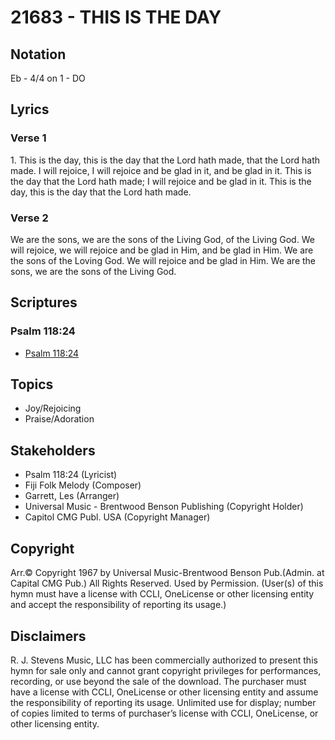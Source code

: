 # 21683 - THIS IS THE DAY

## Notation

Eb - 4/4 on 1 - DO

## Lyrics

### Verse 1

1. This is the day, this is the day that the Lord hath made, that the Lord hath made. I will rejoice, I will rejoice and be glad in it, and be glad in it. This is the day that the Lord hath made; I will rejoice and be glad in it. This is the day, this is the day that the Lord hath made.



### Verse 2

We are the sons, we are the sons of the Living God, of the Living God. We will rejoice, we will rejoice and be glad in Him, and be glad in Him. We are the sons of the Loving God. We will rejoice and be glad in Him. We are the sons, we are the sons of the Living God.


## Scriptures

### Psalm 118:24

- [Psalm 118:24](https://www.biblegateway.com/passage/?search=Psalm%20118%3A24)


## Topics

- Joy/Rejoicing
- Praise/Adoration

## Stakeholders

- Psalm 118:24 (Lyricist)
- Fiji Folk Melody (Composer)
- Garrett, Les  (Arranger)
- Universal Music - Brentwood Benson Publishing (Copyright Holder)
- Capitol CMG Publ. USA (Copyright Manager)

## Copyright

Arr.© Copyright 1967 by Universal Music-Brentwood Benson Pub.(Admin. at Capital CMG Pub.) All Rights Reserved. Used by Permission.
(User(s) of this hymn must have a license with CCLI, OneLicense or other licensing entity and accept the responsibility of reporting its usage.)

## Disclaimers

R. J. Stevens Music, LLC has been commercially authorized to present this hymn for sale only and cannot grant copyright privileges for performances, recording, or use beyond the sale of the download. The purchaser must have a license with CCLI, OneLicense or other licensing entity and assume the responsibility of reporting its usage. 
Unlimited use for display;  number of copies limited to terms of purchaser’s license with CCLI, OneLicense, or other licensing entity. 	

